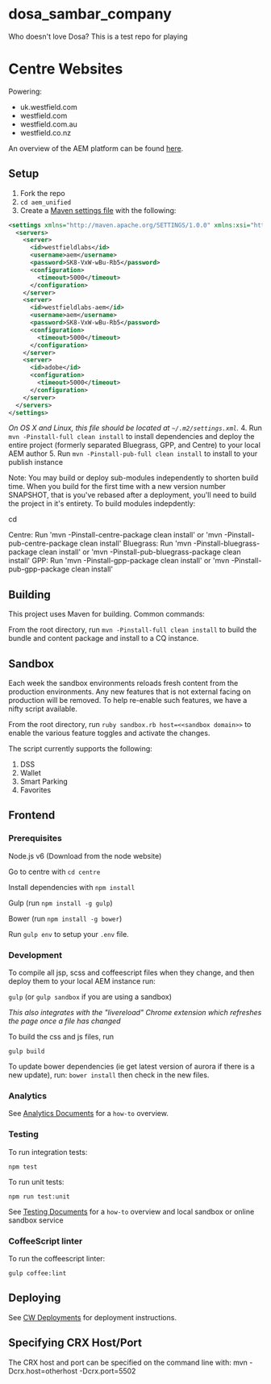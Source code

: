 # dosa_sambar_company
Who doesn't love Dosa? This is a test repo for playing

# Centre Websites

Powering:
* uk.westfield.com
* westfield.com
* westfield.com.au
* westfield.co.nz

An overview of the AEM platform can be found
[here](https://docs.adobe.com/docs/en/aem/6-0.html).

## Setup

1. Fork the repo
2. `cd aem_unified`
3. Create a [Maven settings file](http://maven.apache.org/settings.html) with the following:

  ```xml
  <settings xmlns="http://maven.apache.org/SETTINGS/1.0.0" xmlns:xsi="http://www.w3.org/2001/XMLSchema-instance" xsi:schemaLocation="http://maven.apache.org/SETTINGS/1.0.0 http://maven.apache.org/xsd/settings-1.0.0.xsd">
    <servers>
      <server>
        <id>westfieldlabs</id>
        <username>aem</username>
        <password>SK8-VxW-wBu-Rb5</password>
        <configuration>
          <timeout>5000</timeout>
        </configuration>
      </server>
      <server>
        <id>westfieldlabs-aem</id>
        <username>aem</username>
        <password>SK8-VxW-wBu-Rb5</password>
        <configuration>
          <timeout>5000</timeout>
        </configuration>
      </server>
      <server>
        <id>adobe</id>
        <configuration>
          <timeout>5000</timeout>
        </configuration>
      </server>
    </servers>
  </settings>
  ```

  *On OS X and Linux, this file should be located at `~/.m2/settings.xml`.*
4. Run `mvn -Pinstall-full clean install` to install dependencies and deploy the entire project (formerly separated Bluegrass, GPP, and Centre) to your local AEM author
5. Run `mvn -Pinstall-pub-full clean install` to install to your publish instance

Note: You may build or deploy sub-modules independently to shorten build time. When you build for the first time with a new version number SNAPSHOT, that is you've rebased after a deployment, you'll need to build the project in it's entirety. To build modules indepdently:

cd <sub-module-dir>

Centre: Run 'mvn -Pinstall-centre-package clean install' or 'mvn -Pinstall-pub-centre-package clean install'
Bluegrass: Run 'mvn -Pinstall-bluegrass-package clean install' or 'mvn -Pinstall-pub-bluegrass-package clean install'
GPP: Run 'mvn -Pinstall-gpp-package clean install' or 'mvn -Pinstall-pub-gpp-package clean install'


## Building

This project uses Maven for building. Common commands:

From the root directory, run ``mvn -Pinstall-full clean install`` to build the bundle and content package and install to a CQ instance.

## Sandbox

Each week the sandbox environments reloads fresh content from the production environments. Any new features that is not external facing on production will be removed. To help re-enable such features, we have a nifty script available.

From the root directory, run ``ruby sandbox.rb host=<<sandbox domain>>`` to enable the various feature toggles and activate the changes.

The script currently supports the following:
1. DSS
2. Wallet
3. Smart Parking
4. Favorites


## Frontend

### Prerequisites
Node.js v6 (Download from the node website)

Go to centre with `cd centre`

Install dependencies with `npm install`

Gulp (run `npm install -g gulp`)

Bower (run `npm install -g bower`)

Run `gulp env` to setup your `.env` file.

### Development

To compile all jsp, scss and coffeescript files when they change, and then deploy them to your local AEM instance run:

`gulp` (or `gulp sandbox` if you are using a sandbox)

*This also integrates with the "livereload" Chrome extension which refreshes the page once a file has changed*

To build the css and js files, run

`gulp build`

To update bower dependencies (ie get latest version of aurora if there is a new update), run:
`bower install` then check in the new files.


### Analytics
See [Analytics Documents](docs/analytics.md) for a `how-to` overview.

### Testing
To run integration tests:

```
npm test
```

To run unit tests:

```
npm run test:unit
```


See [Testing Documents](docs/testing.md) for a `how-to` overview and local sandbox or online sandbox service

### CoffeeScript linter

To run the coffeescript linter:

```
gulp coffee:lint
```

## Deploying

See [CW Deployments](https://github.com/westfield/engineering/blob/master/aem/cw-deployments.md) for deployment instructions.

## Specifying CRX Host/Port

The CRX host and port can be specified on the command line with:
mvn -Dcrx.host=otherhost -Dcrx.port=5502 <goals>